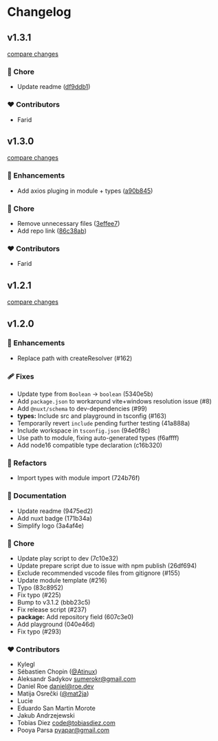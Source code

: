 # Changelog


## v1.3.1

[compare changes](https://github.com/farid-temuri-lofty/nuxt-3-axios/compare/v1.3.0...v1.3.1)


### 🏡 Chore

  - Update readme ([df9ddb1](https://github.com/farid-temuri-lofty/nuxt-3-axios/commit/df9ddb1))

### ❤️  Contributors

- Farid

## v1.3.0

[compare changes](https://github.com/farid-temuri-lofty/nuxt-3-axios/compare/v1.2.1...v1.3.0)


### 🚀 Enhancements

  - Add axios pluging in module + types ([a90b845](https://github.com/farid-temuri-lofty/nuxt-3-axios/commit/a90b845))

### 🏡 Chore

  - Remove unnecessary files ([3effee7](https://github.com/farid-temuri-lofty/nuxt-3-axios/commit/3effee7))
  - Add repo link ([86c38ab](https://github.com/farid-temuri-lofty/nuxt-3-axios/commit/86c38ab))

### ❤️  Contributors

- Farid

## v1.2.1

[compare changes](https://github.com/farid-temuri-lofty/nuxt-3-axios/compare/v1.2.0...v1.2.1)

## v1.2.0


### 🚀 Enhancements

  - Replace path with createResolver (#162)

### 🩹 Fixes

  - Update type from `Boolean` -> `boolean` (5340e5b)
  - Add `package.json` to workaround vite+windows resolution issue (#8)
  - Add `@nuxt/schema` to dev-dependencies (#99)
  - **types:** Include src and playground in tsconfig (#163)
  - Temporarily revert `include` pending further testing (41a888a)
  - Include workspace in `tsconfig.json` (94e0f8c)
  - Use path to module, fixing auto-generated types (f6affff)
  - Add node16 compatible type declaration (c16b320)

### 💅 Refactors

  - Import types with module import (724b76f)

### 📖 Documentation

  - Update readme (9475ed2)
  - Add nuxt badge (171b34a)
  - Simplify logo (3a4af4e)

### 🏡 Chore

  - Update play script to dev (7c10e32)
  - Update prepare script due to issue with npm publish (26df694)
  - Exclude recommended vscode files from gitignore (#155)
  - Update module template (#216)
  - Typo (83c8952)
  - Fix typo (#225)
  - Bump to v3.1.2 (bbb23c5)
  - Fix release script (#237)
  - **package:** Add repository field (607c3e0)
  - Add playground (040e46d)
  - Fix typo (#293)

### ❤️  Contributors

- Kylegl 
- Sébastien Chopin ([@Atinux](http://github.com/Atinux))
- Aleksandr Sadykov <sumerokr@gmail.com>
- Daniel Roe <daniel@roe.dev>
- Matija Osrečki ([@mat2ja](http://github.com/mat2ja))
- Lucie 
- Eduardo San Martin Morote 
- Jakub Andrzejewski 
- Tobias Diez <code@tobiasdiez.com>
- Pooya Parsa <pyapar@gmail.com>

